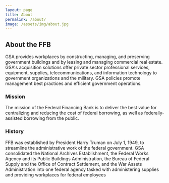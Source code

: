 ```yaml
---
layout: page
title: About
permalink: /about/
image: /assets/img/about.jpg
---
```

## About the FFB

GSA provides workplaces by constructing, managing, and preserving government buildings and by leasing and managing commercial real estate. GSA's acquisition solutions offer private sector professional services, equipment, supplies, telecommunications, and information technology to government organizations and the military. GSA policies promote management best practices and efficient government operations.

### Mission

The mission of the Federal Financing Bank is to deliver the best value for centralizing and reducing the cost of federal borrowing, as well as federally-assisted borrowing from the public.

### History

FFB was established by President Harry Truman on July 1, 1949, to streamline the administrative work of the federal government.  GSA consolidated the National Archives Establishment, the Federal Works Agency and its Public Buildings Administration, the Bureau of Federal Supply and the Office of Contract Settlement, and the War Assets Administration into one federal agency tasked with administering supplies and providing workplaces for federal employees